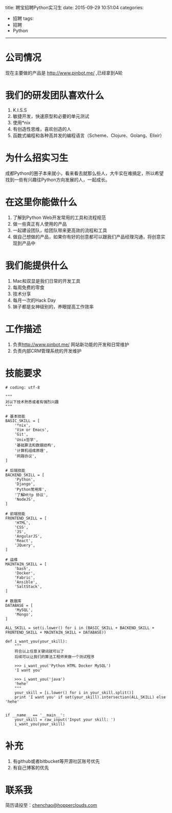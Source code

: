 title: 聘宝招聘Python实习生
date: 2015-09-29 10:51:04
categories:
  - 招聘
tags:
  - 招聘
  - Python
---

# 公司情况

现在主要做的产品是 <http://www.pinbot.me/> ,已经拿到A轮

# 我们的研发团队喜欢什么

1.  K.I.S.S
2.  敏捷开发，快速原型和必要的单元测试
3.  使用\*nix
4.  有创造性思维，喜欢创造的人
5.  函数式编程和各种高并发的编程语言（Scheme、Clojure、Golang、Elixir）

# 为什么招实习生

成都Python的圈子本来就小，看来看去就那么些人，大牛实在难搞定，所以希望找到一些有兴趣往Python方向发展的人，一起成长。

# 在这里你能做什么

1.  了解到Python Web开发常用的工具和流程规范
2.  做一些真正有人使用的产品
3.  一起建设团队，给团队带来更高效的流程和工具
4.  做自己想做的产品，如果你有好的创意都可以跟我们产品经理沟通，将创意实现到产品中

# 我们能提供什么

1.  Mac和双显是我们日常的开发工具
2.  每周免费的零食
3.  技术分享
4.  每月一次的Hack Day
5.  妹子都是女神级别的，养眼提高工作效率

# 工作描述

1.  负责<http://www.pinbot.me/> 网站新功能的开发和日常维护
2.  负责内部CRM管理系统的开发维护

# 技能要求

    # coding: utf-8

    """
    对以下技术熟悉或者有强烈兴趣
    """

    # 基本技能
    BASIC_SKILL = [
        '*nix',
        'Vim or Emacs',
        'Git',
        'Unix哲学',
        '基础算法和数据结构',
        '计算机组成原理',
        '网路协议',
    ]

    # 后端技能
    BACKEND_SKILL = [
        'Python',
        'Django',
        'Python常用库',
        '了解Http 协议',
        'NodeJS',
    ]

    # 前端技能
    FRONTEND_SKILL = [
        'HTML',
        'CSS',
        'JS',
        'AngularJS',
        'React',
        'JQuery',
    ]

    # 运维
    MAINTAIN_SKILL = [
        'bash',
        'Docker',
        'Fabric',
        'Ansible',
        'SaltStack',
    ]

    # 数据库
    DATABASE = [
        'MySQL',
        'Mongo',
    ]

    ALL_SKILL = set(i.lower() for i in (BASIC_SKILL + BACKEND_SKILL + FRONTEND_SKILL + MAINTAIN_SKILL + DATABASE))

    def i_want_you(your_skill):
        """
        符合以上任意关键词就可以了
        后续可以让我们的算法工程师来做一个测试程序

        >>> i_want_you('Python HTML Docker MySQL')
        'I want you'

        >>> i_want_you('java')
        'hehe'
        """
        your_skill = [i.lower() for i in your_skill.split()]
        print 'I want you' if set(your_skill).intersection(ALL_SKILL) else 'hehe'


    if __name__ == '__main__':
        your_skill = raw_input('Input your skill: ')
        i_want_you(your_skill)

# 补充

1.  有github或者bitbucket等开源社区账号优先
2.  有自己博客的优先

# 联系我

简历请投至：chenchao@hopperclouds.com
